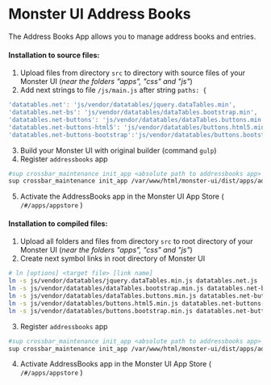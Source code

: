 # Monster UI Address Books
The Address Books App allows you to manage address books and entries.
#### Installation to source files:
1. Upload files from directory `src` to directory with source files of your Monster UI (*near the folders "apps", "css" and "js"*)
2. Add next strings to file `/js/main.js` after string `paths: {`
``` javascript
'datatables.net': 'js/vendor/datatables/jquery.dataTables.min',
'datatables.net-bs': 'js/vendor/datatables/dataTables.bootstrap.min',
'datatables.net-buttons': 'js/vendor/datatables/dataTables.buttons.min',
'datatables.net-buttons-html5': 'js/vendor/datatables/buttons.html5.min',
'datatables.net-buttons-bootstrap':'js/vendor/datatables/buttons.bootstrap.min',
```
3. Build your Monster UI with original builder (command `gulp`)
4. Register `addressbooks` app
```bash
#sup crossbar_maintenance init_app <absolute path to addressbooks app> <your api base url>
sup crossbar_maintenance init_app /var/www/html/monster-ui/dist/apps/addressbooks https://site.com:8443/v2/ 
```
5. Activate the AddressBooks app in the Monster UI App Store ( `/#/apps/appstore` )

#### Installation to compiled files:
1. Upload all folders and files from directory `src` to root directory of your Monster UI (*near the folders "apps", "css" and "js"*)
2. Create next symbol links in root directory of Monster UI
```bash
# ln [options] <target file> [link name]
ln -s js/vendor/datatables/jquery.dataTables.min.js datatables.net.js
ln -s js/vendor/datatables/dataTables.bootstrap.min.js datatables.net-bs.js
ln -s js/vendor/datatables/dataTables.buttons.min.js datatables.net-buttons.js
ln -s js/vendor/datatables/buttons.html5.min.js datatables.net-buttons-html5.js
ln -s js/vendor/datatables/buttons.bootstrap.min.js datatables.net-buttons-bootstrap.js
```
3. Register `addressbooks` app
```bash
#sup crossbar_maintenance init_app <absolute path to addressbooks app> <your api base url>
sup crossbar_maintenance init_app /var/www/html/monster-ui/dist/apps/addressbooks https://site.com:8443/v2/ 
```
4. Activate AddressBooks app in the Monster UI App Store ( `/#/apps/appstore` )



